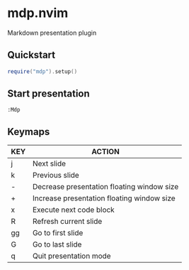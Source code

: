 # mdp.nvim

Markdown presentation plugin

## Quickstart

```lua
require("mdp").setup()
```

## Start presentation

```vim
:Mdp
```

## Keymaps

| KEY  | ACTION                                     |
|------|--------------------------------------------|
| j    | Next slide                                 |
| k    | Previous slide                             |
| -    | Decrease presentation floating window size |
| +    | Increase presentation floating window size |
| x    | Execute next code block                    |
| R    | Refresh current slide                      |
| gg   | Go to first slide                          |
| G    | Go to last slide                           |
| q    | Quit presentation mode                     |
